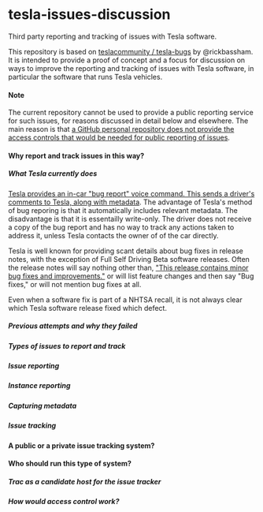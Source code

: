 # tesla-issues-discussion
Third party reporting and tracking of issues with Tesla software.

This repository is based on [teslacommunity / tesla-bugs](https://github.com/teslacommunity/tesla-bugs) by @rickbassham. It is intended to provide a proof of concept and a focus for discussion on ways to improve the reporting and tracking of issues with Tesla software, in particular the software that runs Tesla vehicles.

#### Note
The current repository cannot be used to provide a public reporting service for such issues, for reasons discussed in detail below and elsewhere. The main reason is that [a GitHub personal repository does not provide the access controls that would be needed for public reporting of issues](https://docs.github.com/en/account-and-profile/setting-up-and-managing-your-personal-account-on-github/managing-personal-account-settings/permission-levels-for-a-personal-account-repository#collaborator-access-for-a-repository-owned-by-a-personal-account).

#### Why report and track issues in this way?

##### What Tesla currently does

[Tesla provides an in-car "bug report" voice command. This sends a driver's comments to Tesla, along with metadata](https://www.tesla.com/ownersmanual/model3/en_gb/GUID-85DDA8E1-596D-4980-9C17-C4F4E0FAA280.html).
The advantage of Tesla's method of bug reporing is that it automatically includes relevant metadata.
The disadvantage is that it is essentailly write-only. The driver does not receive a copy of the bug report and has no way to track any actions taken to address it, unless Tesla contacts the owner of of the car directly.

Tesla is well known for providing scant details about bug fixes in release notes, with the exception of Full Self Driving Beta software releases.
Often the release notes will say nothing other than, ["This release contains minor bug fixes and improvements."](
https://teslascope.com/teslapedia/software/2021.4.18) or will list feature changes and then say "Bug fixes," or will not mention bug fixes at all.

Even when a software fix is part of a NHTSA recall, it is not always clear which Tesla software release fixed which defect.

##### Previous attempts and why they failed



##### Types of issues to report and track

##### Issue reporting

##### Instance reporting

##### Capturing metadata

##### Issue tracking

#### A public or a private issue tracking system?

#### Who should run this type of system?

##### Trac as a candidate host for the issue tracker

##### How would access control work?





